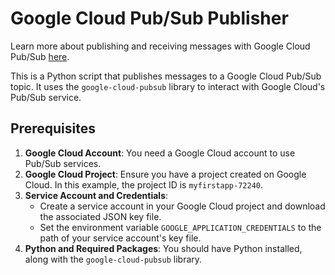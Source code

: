 # Google Cloud Pub/Sub Publisher

Learn more about publishing and receiving messages with Google Cloud Pub/Sub [here](https://cloud.google.com/pubsub/docs/publish-receive-messages-client-library).

This is a Python script that publishes messages to a Google Cloud Pub/Sub topic. It uses the `google-cloud-pubsub` library to interact with Google Cloud's Pub/Sub service.

## Prerequisites

1. **Google Cloud Account**: You need a Google Cloud account to use Pub/Sub services.
2. **Google Cloud Project**: Ensure you have a project created on Google Cloud. In this example, the project ID is `myfirstapp-72240`.
3. **Service Account and Credentials**: 
    - Create a service account in your Google Cloud project and download the associated JSON key file.
    - Set the environment variable `GOOGLE_APPLICATION_CREDENTIALS` to the path of your service account's key file.
4. **Python and Required Packages**: You should have Python installed, along with the `google-cloud-pubsub` library.

